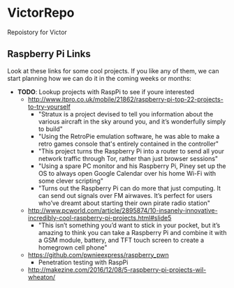 # VictorRepo

Repoistory for Victor

## Raspberry Pi Links

Look at these links for some cool projects. If you like any of them, we can start planning how we can do it in the coming weeks or months:

- **TODO**: Lookup projects with RaspPi to see if youre interested
  - http://www.itpro.co.uk/mobile/21862/raspberry-pi-top-22-projects-to-try-yourself
    - "Stratux is a project devised to tell you information about the various aircraft in the sky around you, and it’s wonderfully simply to build"
    - "Using the RetroPie emulation software, he was able to make a retro games console that's entirely contained in the controller"
    - "This project turns the Raspberry Pi into a router to send all your network traffic through Tor, rather than just browser sessions"
    - "Using a spare PC monitor and his Raspberry Pi, Piney set up the OS to always open Google Calendar over his home Wi-Fi with some clever scripting"
    - "Turns out the Raspberry Pi can do more that just computing. It can send out signals over FM airwaves. It’s perfect for users who’ve dreamt about starting their own pirate radio station"
  - http://www.pcworld.com/article/2895874/10-insanely-innovative-incredibly-cool-raspberry-pi-projects.html#slide5
    - "This isn’t something you’d want to stick in your pocket, but it’s amazing to think you can take a Raspberry Pi and combine it with a GSM module, battery, and TFT touch screen to create a homegrown cell phone"
  - https://github.com/pwnieexpress/raspberry_pwn
    - Penetration testing with RaspPi
  - http://makezine.com/2016/12/08/5-raspberry-pi-projects-wil-wheaton/
